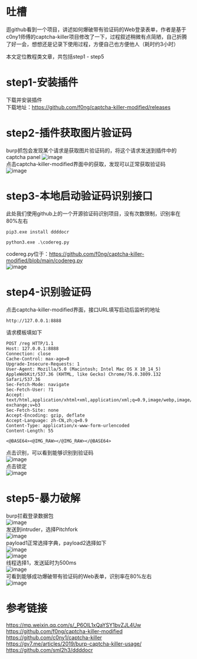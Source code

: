 # 吐槽
逛github看到一个项目，讲述如何爆破带有验证码的Web登录表单，作者是基于c0ny1师傅的captcha-killer项目修改了一下，过程叙述稍微有点简陋，自己折腾了好一会，想想还是记录下使用过程，方便自己也方便他人（耗时约3小时）

本文定位教程类文章，共包括step1 - step5
# step1-安装插件
下载并安装插件  
下载地址：https://github.com/f0ng/captcha-killer-modified/releases  

# step2-插件获取图片验证码
burp抓包会发现某个请求是获取图片验证码的，将这个请求发送到插件中的captcha panel
![image](./爆破带有验证码的Web登录表单/01.png)  
点击captcha-killer-modified界面中的获取，发现可以正常获取验证码  
![image](./爆破带有验证码的Web登录表单/02.png)  

# step3-本地启动验证码识别接口
此处我们使用github上的一个开源验证码识别项目，没有次数限制，识别率在80%左右
```
pip3.exe install ddddocr

python3.exe .\codereg.py
```
codereg.py位于：https://github.com/f0ng/captcha-killer-modified/blob/main/codereg.py  
![image](./爆破带有验证码的Web登录表单/04.png)  


# step4-识别验证码
点击captcha-killer-modified界面，接口URL填写启动后监听的地址
```
http://127.0.0.1:8888
```
请求模板填如下
```
POST /reg HTTP/1.1
Host: 127.0.0.1:8888
Connection: close
Cache-Control: max-age=0
Upgrade-Insecure-Requests: 1
User-Agent: Mozilla/5.0 (Macintosh; Intel Mac OS X 10_14_5) AppleWebKit/537.36 (KHTML, like Gecko) Chrome/76.0.3809.132 Safari/537.36
Sec-Fetch-Mode: navigate
Sec-Fetch-User: ?1
Accept: text/html,application/xhtml+xml,application/xml;q=0.9,image/webp,image/apng,*/*;q=0.8,application/signed-exchange;v=b3
Sec-Fetch-Site: none
Accept-Encoding: gzip, deflate
Accept-Language: zh-CN,zh;q=0.9
Content-Type: application/x-www-form-urlencoded
Content-Length: 55

<@BASE64><@IMG_RAW></@IMG_RAW></@BASE64>
```
点击识别，可以看到能够识别到验证码  
![image](./爆破带有验证码的Web登录表单/05.png)  
点击锁定  
![image](./爆破带有验证码的Web登录表单/03.png)  

# step5-暴力破解
burp拦截登录数据包  
![image](./爆破带有验证码的Web登录表单/06.png)  
发送到intruder，选择Pitchfork  
![image](./爆破带有验证码的Web登录表单/07.png)  
payload1正常选择字典，payload2选择如下  
![image](./爆破带有验证码的Web登录表单/08.png)  
![image](./爆破带有验证码的Web登录表单/09.png)  
线程选择1，发送延时为500ms  
![image](./爆破带有验证码的Web登录表单/10.png)  
可看到能够成功爆破带有验证码的Web表单，识别率在80%左右  
![image](./爆破带有验证码的Web登录表单/11.png)  

# 参考链接
https://mp.weixin.qq.com/s/_P6OlL1xQaYSY1bvZJL4Uw  
https://github.com/f0ng/captcha-killer-modified  
https://github.com/c0ny1/captcha-killer  
https://gv7.me/articles/2019/burp-captcha-killer-usage/  
https://github.com/sml2h3/ddddocr  